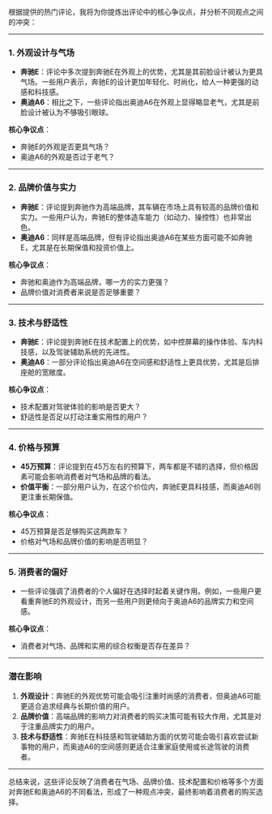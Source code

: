 根据提供的热门评论，我将为你提炼出评论中的核心争议点，并分析不同观点之间的冲突：

---

### **1. 外观设计与气场**
- **奔驰E**：评论中多次提到奔驰E在外观上的优势，尤其是其前脸设计被认为更具气场。一些用户表示，奔驰E的设计更加年轻化、时尚化，给人一种更强的动感和科技感。
- **奥迪A6**：相比之下，一些评论指出奥迪A6在外观上显得略显老气，尤其是前脸设计被认为不够吸引眼球。

**核心争议点**：
- 奔驰E的外观是否更具气场？
- 奥迪A6的外观是否过于老气？

---

### **2. 品牌价值与实力**
- **奔驰E**：评论提到奔驰作为高端品牌，其车辆在市场上具有较高的品牌价值和实力。一些用户认为，奔驰E的整体造车能力（如动力、操控性）也非常出色。
- **奥迪A6**：同样是高端品牌，但有评论指出奥迪A6在某些方面可能不如奔驰E，尤其是在长期保值和投资价值上。

**核心争议点**：
- 奔驰和奥迪作为高端品牌，哪一方的实力更强？
- 品牌价值对消费者来说是否足够重要？

---

### **3. 技术与舒适性**
- **奔驰E**：评论提到奔驰E在技术配置上的优势，如中控屏幕的操作体验、车内科技感，以及驾驶辅助系统的先进性。
- **奥迪A6**：一部分评论指出奥迪A6在空间感和舒适性上更具优势，尤其是后排座舱的宽敞度。

**核心争议点**：
- 技术配置对驾驶体验的影响是否更大？
- 舒适性是否足以打动注重实用性的用户？

---

### **4. 价格与预算**
- **45万预算**：评论提到在45万左右的预算下，两车都是不错的选择，但价格因素可能会影响消费者对气场和品牌的看法。
- **价值平衡**：一部分用户认为，在这个价位内，奔驰E更具科技感，而奥迪A6则更注重长期保值。

**核心争议点**：
- 45万预算是否足够购买这两款车？
- 价格对气场和品牌价值的影响是否明显？

---

### **5. 消费者的偏好**
- 一些评论强调了消费者的个人偏好在选择时起着关键作用。例如，一些用户更看重奔驰E的外观设计，而另一些用户则更倾向于奥迪A6的品牌实力和空间感。

**核心争议点**：
- 消费者对气场、品牌和实用的综合权衡是否存在差异？

---

### **潜在影响**
1. **外观设计**：奔驰E的外观优势可能会吸引注重时尚感的消费者，但奥迪A6可能更适合追求经典与长期价值的用户。
2. **品牌价值**：高端品牌的影响力对消费者的购买决策可能有较大作用，尤其是对于注重品牌实力的用户。
3. **技术与舒适性**：奔驰E在科技感和驾驶辅助方面的优势可能会吸引喜欢尝试新事物的用户，而奥迪A6的空间感则更适合注重家庭使用或长途驾驶的消费者。

---

总结来说，这些评论反映了消费者在气场、品牌价值、技术配置和价格等多个方面对奔驰E和奥迪A6的不同看法，形成了一种观点冲突，最终影响着消费者的购买选择。